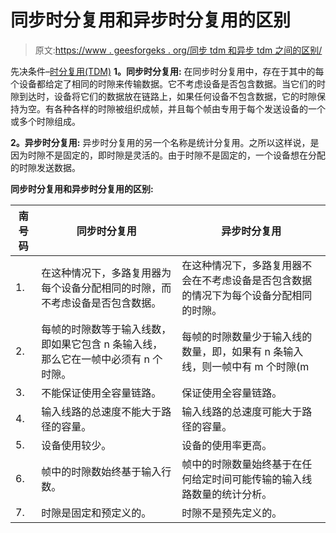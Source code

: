 # 同步时分复用和异步时分复用的区别

> 原文:[https://www . geesforgeks . org/同步 tdm 和异步 tdm 之间的区别/](https://www.geeksforgeeks.org/difference-between-synchronous-tdm-and-asynchronous-tdm/)

先决条件–[时分复用(TDM)](https://www.geeksforgeeks.org/frequency-division-and-time-division-multiplexing/)
**1。同步时分复用:**
在同步时分复用中，存在于其中的每个设备都给定了相同的时隙来传输数据。它不考虑设备是否包含数据。当它们的时隙到达时，设备将它们的数据放在链路上，如果任何设备不包含数据，它的时隙保持为空。有各种各样的时隙被组织成帧，并且每个帧由专用于每个发送设备的一个或多个时隙组成。

**2。异步时分复用:**
异步时分复用的另一个名称是统计分复用。之所以这样说，是因为时隙不是固定的，即时隙是灵活的。由于时隙不是固定的，一个设备想在分配的时隙发送数据。

**同步时分复用和异步时分复用的区别:**

| 南号码 | 同步时分复用 | 异步时分复用 |
| --- | --- | --- |
| 1. | 在这种情况下，多路复用器为每个设备分配相同的时隙，而不考虑设备是否包含数据。 | 在这种情况下，多路复用器不会在不考虑设备是否包含数据的情况下为每个设备分配相同的时隙。 |
| 2. | 每帧的时隙数等于输入线数，即如果它包含 n 条输入线，那么它在一帧中必须有 n 个时隙。 | 每帧的时隙数量少于输入线的数量，即，如果有 n 条输入线，则一帧中有 m 个时隙(m |
| 3. | 不能保证使用全容量链路。 | 保证使用全容量链路。 |
| 4. | 输入线路的总速度不能大于路径的容量。 | 输入线路的总速度可能大于路径的容量。 |
| 5. | 设备使用较少。 | 设备的使用率更高。 |
| 6. | 帧中的时隙数始终基于输入行数。 | 帧中的时隙数量始终基于在任何给定时间可能传输的输入线路数量的统计分析。 |
| 7. | 时隙是固定和预定义的。 | 时隙不是预先定义的。 |